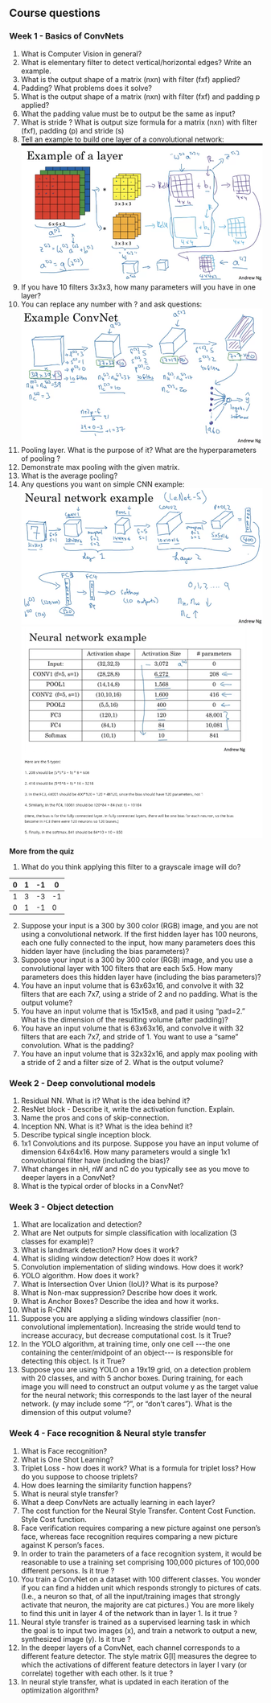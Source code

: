 ## Course questions

### Week 1 - Basics of ConvNets

1. What is Computer Vision in general?
2. What is elementary filter to detect vertical/horizontal edges? Write an example.
3. What is the output shape of a matrix (nxn) with filter (fxf) applied?
4. Padding? What problems does it solve?
5. What is the output shape of a matrix (nxn) with filter (fxf) and padding p applied?
6. What the padding value must be to output be the same as input? 
7. What is stride ? What is output size formula for a matrix (nxn) with filter (fxf), padding (p) and stride (s)
8. Tell an example to build one layer of a convolutional network:
![layer](https://github.com/OzmundSedler/Deep-Learning-Coursera/blob/master/4%20Convolutional%20Neural%20Networks/Week%201/images/FBC755B2-BDC0-4DB2-85AA-04305E16B42C.png)
9. If you have 10 filters 3x3x3, how many parameters will you have in one layer?
10. You can replace any number with ? and ask questions:
![CNN](https://github.com/OzmundSedler/Deep-Learning-Coursera/blob/master/4%20Convolutional%20Neural%20Networks/Week%201/images/82AEF6B0-78B2-4FB6-88BA-E05DC9AEA60E.png)
11. Pooling layer. What is the purpose of it? What are the hyperparameters of pooling ?
12. Demonstrate max pooling with the given matrix.
13. What is the average pooling?
14. Any questions you want on simple CNN example:
![CNN](https://github.com/OzmundSedler/Deep-Learning-Coursera/blob/master/4%20Convolutional%20Neural%20Networks/Week%201/images/606B6069-8235-4DD6-990A-F83DA218AB05.png)
![CNN](https://github.com/OzmundSedler/Deep-Learning-Coursera/blob/master/4%20Convolutional%20Neural%20Networks/Week%201/images/A80419E1-7DA7-4EE5-9909-22C2A7DCCB86.png)

**More from the quiz**
1. What do you think applying this filter to a grayscale image will do?

| 0 | 1 | -1 | 0  |
|---|---|----|----|
| 1 | 3 | -3 | -1 |
| 0 | 1 | -1 | 0  |

2. Suppose your input is a 300 by 300 color (RGB) image, and you are not using a convolutional network. If the first hidden layer has 100 neurons, each one fully connected to the input, how many parameters does this hidden layer have (including the bias parameters)?
3. Suppose your input is a 300 by 300 color (RGB) image, and you use a convolutional layer with 100 filters that are each 5x5. How many parameters does this hidden layer have (including the bias parameters)?
4. You have an input volume that is 63x63x16, and convolve it with 32 filters that are each 7x7, using a stride of 2 and no padding. What is the output volume?
5. You have an input volume that is 15x15x8, and pad it using “pad=2.” What is the dimension of the resulting volume (after padding)?
6. You have an input volume that is 63x63x16, and convolve it with 32 filters that are each 7x7, and stride of 1. You want to use a “same” convolution. What is the padding?
7. You have an input volume that is 32x32x16, and apply max pooling with a stride of 2 and a filter size of 2. What is the output volume?

### Week 2 - Deep convolutional models

1. Residual NN. What is it? What is the idea behind it?  
2. ResNet block - Describe it, write the activation function. Explain.
3. Name the pros and cons of skip-connection.
4. Inception NN. What is it? What is the idea behind it?
5. Describe typical single inception block.
6. 1x1 Convolutions and its purpose. Suppose you have an input volume of dimension 64x64x16. How many parameters would a single 1x1 convolutional filter have (including the bias)?
7. What changes in nH, nW and nC do you typically see as you move to deeper layers in a ConvNet?
8. What is the typical order of blocks in a ConvNet?

### Week 3 - Object detection

1. What are localization and detection?
2. What are Net outputs for simple classification with localization (3 classes for example)?
3. What is landmark detection? How does it work?
4. What is sliding window detection? How does it work?
5. Convolution implementation of sliding windows. How does it work?
6. YOLO algorithm. How does it work?
7. What is Intersection Over Union (IoU)? What is its purpose?
8. What is Non-max suppression? Describe how does it work.
9. What is Anchor Boxes? Describe the idea and how it works.
10. What is R-CNN
11. Suppose you are applying a sliding windows classifier (non-convolutional implementation). Increasing the stride would tend to increase accuracy, but decrease computational cost. Is it True?
12. In the YOLO algorithm, at training time, only one cell ---the one containing the center/midpoint of an object--- is responsible for detecting this object. Is it True?
13. Suppose you are using YOLO on a 19x19 grid, on a detection problem with 20 classes, and with 5 anchor boxes. During training, for each image you will need to construct an output volume y as the target value for the neural network; this corresponds to the last layer of the neural network. (y may include some “?”, or “don’t cares”). What is the dimension of this output volume?

### Week 4 - Face recognition & Neural style transfer

1. What is Face recognition?
2. What is One Shot Learning? 
3. Triplet Loss - how does it work? What is a formula for triplet loss? How do you suppose to choose triplets? 
4. How does learning the similarity function happens? 
5. What is neural style transfer? 
6. What a deep ConvNets are actually learning in each layer? 
7. The cost function for the Neural Style Transfer. Content Cost Function. Style Cost function.
8. Face verification requires comparing a new picture against one person’s face, whereas face recognition requires comparing a new picture against K person’s faces.
9. In order to train the parameters of a face recognition system, it would be reasonable to use a training set comprising 100,000 pictures of 100,000 different persons. Is it true ?
10. You train a ConvNet on a dataset with 100 different classes. You wonder if you can find a hidden unit which responds strongly to pictures of cats. (I.e., a neuron so that, of all the input/training images that strongly activate that neuron, the majority are cat pictures.) You are more likely to find this unit in layer 4 of the network than in layer 1. Is it true ?
11. Neural style transfer is trained as a supervised learning task in which the goal is to input two images (x), and train a network to output a new, synthesized image (y). Is it true ?
12. In the deeper layers of a ConvNet, each channel corresponds to a different feature detector. The style matrix G[l] measures the degree to which the activations of different feature detectors in layer l vary (or correlate) together with each other. Is it true ?
13. In neural style transfer, what is updated in each iteration of the optimization algorithm?
